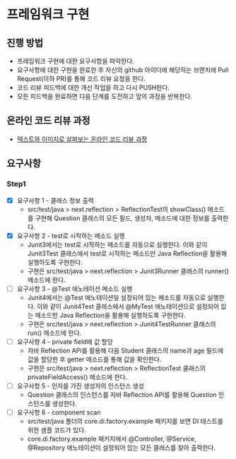 # 프레임워크 구현

## 진행 방법

- 프레임워크 구현에 대한 요구사항을 파악한다.
- 요구사항에 대한 구현을 완료한 후 자신의 github 아이디에 해당하는 브랜치에 Pull Request(이하 PR)를 통해 코드 리뷰 요청을 한다.
- 코드 리뷰 피드백에 대한 개선 작업을 하고 다시 PUSH한다.
- 모든 피드백을 완료하면 다음 단계를 도전하고 앞의 과정을 반복한다.

## 온라인 코드 리뷰 과정

- [텍스트와 이미지로 살펴보는 온라인 코드 리뷰 과정](https://github.com/next-step/nextstep-docs/tree/master/codereview)

## 요구사항

### Step1

- [x] 요구사항 1 - 클래스 정보 출력
    - src/test/java > next.reflection > ReflectionTest의 showClass() 메소드를 구현해 Question 클래스의 모든 필드, 생성자, 메소드에 대한 정보를 출력한다.
- [x] 요구사항 2 - test로 시작하는 메소드 실행
    - Junit3에서는 test로 시작하는 메소드를 자동으로 실행한다. 이와 같이 Junit3Test 클래스에서 test로 시작하는 메소드만 Java Reflection을 활용해 실행하도록 구현한다.
    - 구현은 src/test/java > next.reflection > Junit3Runner 클래스의 runner() 메소드에 한다.
- [ ] 요구사항 3 - @Test 애노테이션 메소드 실행
    - Junit4에서는 @Test 애노테이션일 설정되어 있는 메소드를 자동으로 실행한다. 이와 같이 Junit4Test 클래스에서 @MyTest 애노테이션으로 설정되어 있는 메소드만 Java
      Reflection을 활용해 실행하도록 구현한다.
    - 구현은 src/test/java > next.reflection > Junit4TestRunner 클래스의 run() 메소드에 한다.
- [ ] 요구사항 4 - private field에 값 할당
    - 자바 Reflection API를 활용해 다음 Student 클래스의 name과 age 필드에 값을 할당한 후 getter 메소드를 통해 값을 확인한다.
    - 구현은 src/test/java > next.reflection > ReflectionTest 클래스의 privateFieldAccess() 메소드에 한다.
- [ ] 요구사항 5 - 인자를 가진 생성자의 인스턴스 생성
    - Question 클래스의 인스턴스를 자바 Reflection API를 활용해 Question 인스턴스를 생성한다.
- [ ] 요구사항 6 - component scan
    - src/test/java 폴더의 core.di.factory.example 패키지를 보면 DI 테스트를 위한 샘플 코드가 있다.
    - core.di.factory.example 패키지에서 @Controller, @Service, @Repository 애노테이션이 설정되어 있는 모든 클래스를 찾아 출력한다.
